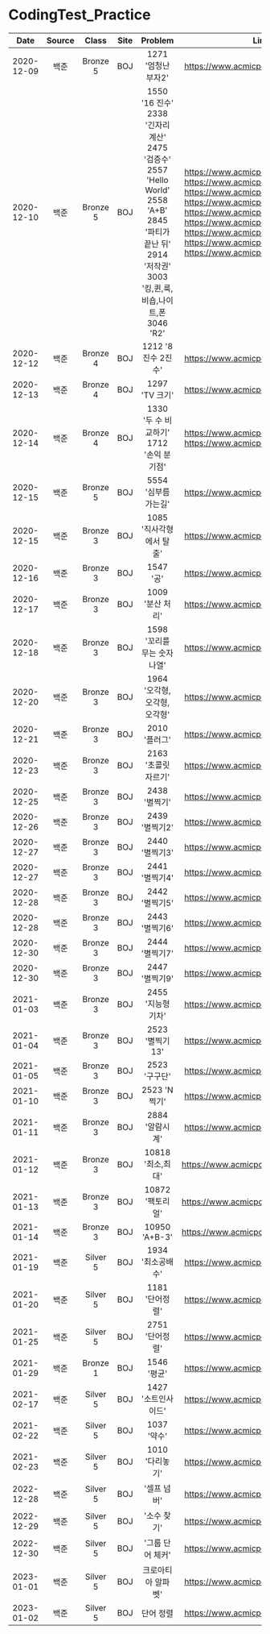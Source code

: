 # CodingTest_Practice

|    Date    | Source | Class | Site |                                                                                    Problem                                                                                    |                                                                                                                                                                                             Link                                                                                                                                                                                             |
|:----------:|:--------:|:--------:|:--------:|:-----------------------------------------------------------------------------------------------------------------------------------------------------------------------------:|:--------------------------------------------------------------------------------------------------------------------------------------------------------------------------------------------------------------------------------------------------------------------------------------------------------------------------------------------------------------------------------------------:|
| 2020-12-09 | 백준 | Bronze 5 | BOJ |                                                                                1271 '엄청난 부자2'                                                                                 |                                                                                                                                                                             https://www.acmicpc.net/problem/1271                                                                                                                                                                             |
| 2020-12-10 | 백준 | Bronze 5 | BOJ | 1550 '16 진수' <br/> 2338 '긴자리 계산' <br/> 2475 '검증수' <br/> 2557 'Hello World' <br/> 2558 'A+B' <br/> 2845 '파티가 끝난 뒤' <br/> 2914 '저작권' <br/> 3003 '킹,퀸,룩,비숍,나이트,폰 <br/> 3046 'R2' | https://www.acmicpc.net/problem/1550 <br/> https://www.acmicpc.net/problem/2338 <br/> https://www.acmicpc.net/problem/2475 <br/> https://www.acmicpc.net/problem/2557 <br/> https://www.acmicpc.net/problem/2558 <br/> https://www.acmicpc.net/problem/2845 <br/> https://www.acmicpc.net/problem/2914 <br/> https://www.acmicpc.net/problem/3003 <br/> https://www.acmicpc.net/problem/3046 |
| 2020-12-12 | 백준 | Bronze 4 | BOJ |                                                                                1212 '8진수 2진수'                                                                                 |                                                                                                                                                                             https://www.acmicpc.net/problem/1212                                                                                                                                                                             |
| 2020-12-13 | 백준 | Bronze 4 | BOJ |                                                                                 1297 'TV 크기'                                                                                  |                                                                                                                                                                             https://www.acmicpc.net/problem/1297                                                                                                                                                                             |
| 2020-12-14 | 백준 | Bronze 4 | BOJ |                                                                      1330 '두 수 비교하기' <br/> 1712 '손익 분기점'                                                                      |                                                                                                                                                       https://www.acmicpc.net/problem/1330 <br/> https://www.acmicpc.net/problem/1712                                                                                                                                                        |
| 2020-12-15 | 백준 | Bronze 5 | BOJ |                                                                                5554 '심부름 가는길'                                                                                 |                                                                                                                                                                             https://www.acmicpc.net/problem/5554                                                                                                                                                                             |
| 2020-12-15 | 백준 | Bronze 3 | BOJ |                                                                               1085 '직사각형에서 탈출'                                                                                |                                                                                                                                                                             https://www.acmicpc.net/problem/1085                                                                                                                                                                             |
| 2020-12-16 | 백준 | Bronze 3 | BOJ |                                                                                   1547 '공'                                                                                    |                                                                                                                                                                             https://www.acmicpc.net/problem/1547                                                                                                                                                                             |
| 2020-12-17 | 백준 | Bronze 3 | BOJ |                                                                                 1009 '분산 처리'                                                                                  |                                                                                                                                                                             https://www.acmicpc.net/problem/1009                                                                                                                                                                             |
| 2020-12-18 | 백준 | Bronze 3 | BOJ |                                                                              1598 '꼬리를 무는 숫자 나열'                                                                              |                                                                                                                                                                             https://www.acmicpc.net/problem/1598                                                                                                                                                                             |
| 2020-12-20 | 백준 | Bronze 3 | BOJ |                                                                             1964 '오각형, 오각형, 오각형'                                                                              |                                                                                                                                                                             https://www.acmicpc.net/problem/1964                                                                                                                                                                             |
| 2020-12-21 | 백준 | Bronze 3 | BOJ |                                                                                  2010 '플러그'                                                                                   |                                                                                                                                                                             https://www.acmicpc.net/problem/2010                                                                                                                                                                             |
| 2020-12-23 | 백준 | Bronze 3 | BOJ |                                                                                2163 '초콜릿 자르기'                                                                                 |                                                                                                                                                                             https://www.acmicpc.net/problem/2163                                                                                                                                                                             |
| 2020-12-25 | 백준 | Bronze 3 | BOJ |                                                                                  2438 '별찍기'                                                                                   |                                                                                                                                                                             https://www.acmicpc.net/problem/2438                                                                                                                                                                             |
| 2020-12-26 | 백준 | Bronze 3 | BOJ |                                                                                  2439 '별찍기2'                                                                                  |                                                                                                                                                                             https://www.acmicpc.net/problem/2439                                                                                                                                                                             |
| 2020-12-27 | 백준 | Bronze 3 | BOJ |                                                                                  2440 '별찍기3'                                                                                  |                                                                                                                                                                             https://www.acmicpc.net/problem/2440                                                                                                                                                                             |
| 2020-12-27 | 백준 | Bronze 3 | BOJ |                                                                                  2441 '별찍기4'                                                                                  |                                                                                                                                                                             https://www.acmicpc.net/problem/2441                                                                                                                                                                             |
| 2020-12-28 | 백준 | Bronze 3 | BOJ |                                                                                  2442 '별찍기5'                                                                                  |                                                                                                                                                                             https://www.acmicpc.net/problem/2442                                                                                                                                                                             |
| 2020-12-28 | 백준 | Bronze 3 | BOJ |                                                                                  2443 '별찍기6'                                                                                  |                                                                                                                                                                             https://www.acmicpc.net/problem/2443                                                                                                                                                                             |
| 2020-12-30 | 백준 | Bronze 3 | BOJ |                                                                                  2444 '별찍기7'                                                                                  |                                                                                                                                                                             https://www.acmicpc.net/problem/2444                                                                                                                                                                             |
| 2020-12-30 | 백준 | Bronze 3 | BOJ |                                                                                  2447 '별찍기9'                                                                                  |                                                                                                                                                                             https://www.acmicpc.net/problem/2446                                                                                                                                                                             |
| 2021-01-03 | 백준 | Bronze 3 | BOJ |                                                                                 2455 '지능형 기차'                                                                                 |                                                                                                                                                                             https://www.acmicpc.net/problem/2455                                                                                                                                                                             |
| 2021-01-04 | 백준 | Bronze 3 | BOJ |                                                                                 2523 '별찍기 13'                                                                                 |                                                                                                                                                                             https://www.acmicpc.net/problem/2523                                                                                                                                                                             |
| 2021-01-05 | 백준 | Bronze 3 | BOJ |                                                                                  2523 '구구단'                                                                                   |                                                                                                                                                                             https://www.acmicpc.net/problem/2739                                                                                                                                                                             |
| 2021-01-10 | 백준 | Bronze 3 | BOJ |                                                                                  2523 'N찍기'                                                                                   |                                                                                                                                                                             https://www.acmicpc.net/problem/2741                                                                                                                                                                             |
| 2021-01-11 | 백준 | Bronze 3 | BOJ |                                                                                  2884 '알람시계'                                                                                  |                                                                                                                                                                             https://www.acmicpc.net/problem/2884                                                                                                                                                                             |
| 2021-01-12 | 백준 | Bronze 3 | BOJ |                                                                                 10818 '최소,최대'                                                                                 |                                                                                                                                                                            https://www.acmicpc.net/problem/10818                                                                                                                                                                             |
| 2021-01-13 | 백준 | Bronze 3 | BOJ |                                                                                 10872 '팩토리얼'                                                                                  |                                                                                                                                                                            https://www.acmicpc.net/problem/10872                                                                                                                                                                             |
| 2021-01-14 | 백준 | Bronze 3 | BOJ |                                                                                 10950 'A+B-3'                                                                                 |                                                                                                                                                                            https://www.acmicpc.net/problem/10950                                                                                                                                                                             |
| 2021-01-19 | 백준 | Silver 5 | BOJ |                                                                                 1934 '최소공배수'                                                                                  |                                                                                                                                                                             https://www.acmicpc.net/problem/1934                                                                                                                                                                             |
| 2021-01-20 | 백준 | Silver 5 | BOJ |                                                                                  1181 '단어정렬'                                                                                  |                                                                                                                                                                             https://www.acmicpc.net/problem/1181                                                                                                                                                                             |
| 2021-01-25 | 백준 | Silver 5 | BOJ |                                                                                  2751 '단어정렬'                                                                                  |                                                                                                                                                                             https://www.acmicpc.net/problem/2751                                                                                                                                                                             |
| 2021-01-29 | 백준 | Bronze 1 | BOJ |                                                                                   1546 '평균'                                                                                   |                                                                                                                                                                             https://www.acmicpc.net/problem/1546                                                                                                                                                                             |
| 2021-02-17 | 백준 | Silver 5 | BOJ |                                                                                 1427 '소트인사이드'                                                                                 |                                                                                                                                                                             https://www.acmicpc.net/problem/1427                                                                                                                                                                             |
| 2021-02-22 | 백준 | Silver 5 | BOJ |                                                                                   1037 '약수'                                                                                   |                                                                                                                                                                             https://www.acmicpc.net/problem/1037                                                                                                                                                                             |
| 2021-02-23 | 백준 | Silver 5 | BOJ |                                                                                  1010 '다리놓기'                                                                                  |                                                                                                                                                                             https://www.acmicpc.net/problem/1010                                                                                                                                                                             |
| 2022-12-28 | 백준 | Silver 5 | BOJ |                                                                                    '셀프 넘버'                                                                                    |                                                                                                                                                                             https://www.acmicpc.net/problem/4673                                                                                                                                                                             |
| 2022-12-29 | 백준 | Silver 5 | BOJ |                                                                                    '소수 찾기'                                                                                    |                                                                                                                                                                             https://www.acmicpc.net/problem/1978                                                                                                                                                                             |
| 2022-12-30 | 백준 | Silver 5 | BOJ |                                                                                  '그룹 단어 체커'                                                                                   |                                                                                                                                                                             https://www.acmicpc.net/problem/1316                                                                                                                                                                             |
| 2023-01-01 | 백준 | Silver 5 | BOJ |                                                                                  크로아티아 알파벳'                                                                                   |                                                                                                                                                                             https://www.acmicpc.net/problem/2941                                                                                                                                                                             |
| 2023-01-02 | 백준 | Silver 5 | BOJ |                                                                                     단어 정렬                                                                                     |                                                                                                                                                                             https://www.acmicpc.net/problem/1181                                                                                                                                                                             |
